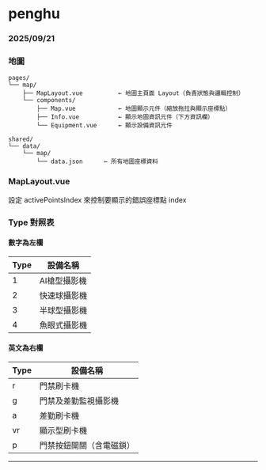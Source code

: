 # penghu


### 2025/09/21

### 地圖
```
pages/
└── map/
    ├── MapLayout.vue          ← 地圖主頁面 Layout（負責狀態與邏輯控制）
    └── components/
        ├── Map.vue            ← 地圖顯示元件（縮放拖拉與顯示座標點）
        ├── Info.vue           ← 顯示地圖資訊元件（下方資訊欄）
        └── Equipment.vue      ← 顯示設備資訊元件

shared/
└── data/
    └── map/
        └── data.json      ← 所有地圖座標資料

```

### MapLayout.vue
設定 activePointsIndex 來控制要顯示的錯誤座標點 index

### Type 對照表

#### 數字為左欄

| Type | 設備名稱             |
|------|----------------------|
| 1    | AI槍型攝影機         |
| 2    | 快速球攝影機         |
| 3    | 半球型攝影機         |
| 4    | 魚眼式攝影機         |

#### 英文為右欄

| Type | 設備名稱                             |
|------|--------------------------------------|
| r    | 門禁刷卡機                            |
| g    | 門禁及差勤監視攝影機                 |
| a    | 差勤刷卡機                            |
| vr    | 顯示型刷卡機                          |
| p    | 門禁按鈕開關（含電磁鎖）              |

---